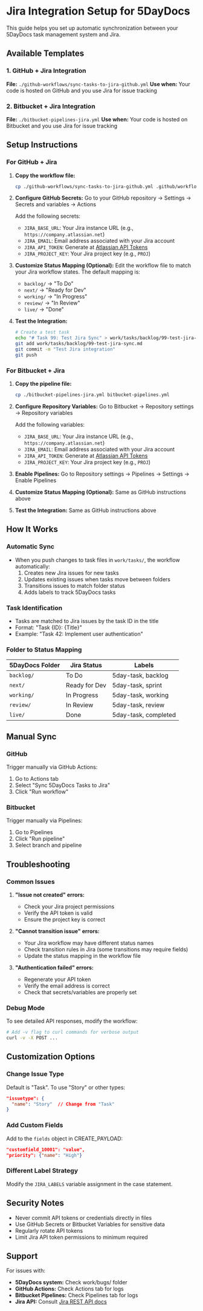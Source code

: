# Jira Integration Setup for 5DayDocs

This guide helps you set up automatic synchronization between your 5DayDocs task management system and Jira.

## Available Templates

### 1. GitHub + Jira Integration
**File:** `./github-workflows/sync-tasks-to-jira-github.yml`
**Use when:** Your code is hosted on GitHub and you use Jira for issue tracking

### 2. Bitbucket + Jira Integration
**File:** `./bitbucket-pipelines-jira.yml`
**Use when:** Your code is hosted on Bitbucket and you use Jira for issue tracking

## Setup Instructions

### For GitHub + Jira

1. **Copy the workflow file:**
   ```bash
   cp ./github-workflows/sync-tasks-to-jira-github.yml .github/workflows/
   ```

2. **Configure GitHub Secrets:**
   Go to your GitHub repository → Settings → Secrets and variables → Actions

   Add the following secrets:
   - `JIRA_BASE_URL`: Your Jira instance URL (e.g., `https://company.atlassian.net`)
   - `JIRA_EMAIL`: Email address associated with your Jira account
   - `JIRA_API_TOKEN`: Generate at [Atlassian API Tokens](https://id.atlassian.com/manage-profile/security/api-tokens)
   - `JIRA_PROJECT_KEY`: Your Jira project key (e.g., `PROJ`)

3. **Customize Status Mapping (Optional):**
   Edit the workflow file to match your Jira workflow states. The default mapping is:
   - `backlog/` → "To Do"
   - `next/` → "Ready for Dev"
   - `working/` → "In Progress"
   - `review/` → "In Review"
   - `live/` → "Done"

4. **Test the Integration:**
   ```bash
   # Create a test task
   echo "# Task 99: Test Jira Sync" > work/tasks/backlog/99-test-jira-sync.md
   git add work/tasks/backlog/99-test-jira-sync.md
   git commit -m "Test Jira integration"
   git push
   ```

### For Bitbucket + Jira

1. **Copy the pipeline file:**
   ```bash
   cp ./bitbucket-pipelines-jira.yml bitbucket-pipelines.yml
   ```

2. **Configure Repository Variables:**
   Go to Bitbucket → Repository settings → Repository variables

   Add the following variables:
   - `JIRA_BASE_URL`: Your Jira instance URL (e.g., `https://company.atlassian.net`)
   - `JIRA_EMAIL`: Email address associated with your Jira account
   - `JIRA_API_TOKEN`: Generate at [Atlassian API Tokens](https://id.atlassian.com/manage-profile/security/api-tokens)
   - `JIRA_PROJECT_KEY`: Your Jira project key (e.g., `PROJ`)

3. **Enable Pipelines:**
   Go to Repository settings → Pipelines → Settings → Enable Pipelines

4. **Customize Status Mapping (Optional):**
   Same as GitHub instructions above

5. **Test the Integration:**
   Same as GitHub instructions above

## How It Works

### Automatic Sync
- When you push changes to task files in `work/tasks/`, the workflow automatically:
  1. Creates new Jira issues for new tasks
  2. Updates existing issues when tasks move between folders
  3. Transitions issues to match folder status
  4. Adds labels to track 5DayDocs tasks

### Task Identification
- Tasks are matched to Jira issues by the task ID in the title
- Format: "Task {ID}: {Title}"
- Example: "Task 42: Implement user authentication"

### Folder to Status Mapping
| 5DayDocs Folder | Jira Status | Labels |
|-----------------|-------------|--------|
| `backlog/` | To Do | 5day-task, backlog |
| `next/` | Ready for Dev | 5day-task, sprint |
| `working/` | In Progress | 5day-task, working |
| `review/` | In Review | 5day-task, review |
| `live/` | Done | 5day-task, completed |

## Manual Sync

### GitHub
Trigger manually via GitHub Actions:
1. Go to Actions tab
2. Select "Sync 5DayDocs Tasks to Jira"
3. Click "Run workflow"

### Bitbucket
Trigger manually via Pipelines:
1. Go to Pipelines
2. Click "Run pipeline"
3. Select branch and pipeline

## Troubleshooting

### Common Issues

1. **"Issue not created" errors:**
   - Check your Jira project permissions
   - Verify the API token is valid
   - Ensure the project key is correct

2. **"Cannot transition issue" errors:**
   - Your Jira workflow may have different status names
   - Check transition rules in Jira (some transitions may require fields)
   - Update the status mapping in the workflow file

3. **"Authentication failed" errors:**
   - Regenerate your API token
   - Verify the email address is correct
   - Check that secrets/variables are properly set

### Debug Mode

To see detailed API responses, modify the workflow:

```bash
# Add -v flag to curl commands for verbose output
curl -v -X POST ...
```

## Customization Options

### Change Issue Type
Default is "Task". To use "Story" or other types:
```json
"issuetype": {
  "name": "Story"  // Change from "Task"
}
```

### Add Custom Fields
Add to the `fields` object in CREATE_PAYLOAD:
```json
"customfield_10001": "value",
"priority": {"name": "High"}
```

### Different Label Strategy
Modify the `JIRA_LABELS` variable assignment in the case statement.

## Security Notes

- Never commit API tokens or credentials directly in files
- Use GitHub Secrets or Bitbucket Variables for sensitive data
- Regularly rotate API tokens
- Limit Jira API token permissions to minimum required

## Support

For issues with:
- **5DayDocs system:** Check work/bugs/ folder
- **GitHub Actions:** Check Actions tab for logs
- **Bitbucket Pipelines:** Check Pipelines tab for logs
- **Jira API:** Consult [Jira REST API docs](https://developer.atlassian.com/cloud/jira/platform/rest/v3/)